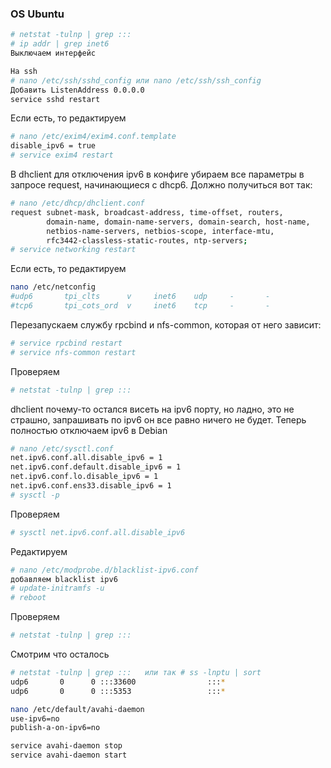 ### OS Ubuntu
```bash
# netstat -tulnp | grep :::
# ip addr | grep inet6
Выключаем интерфейс
```
```bash
На ssh
# nano /etc/ssh/sshd_config или nano /etc/ssh/ssh_config
Добавить ListenAddress 0.0.0.0
service sshd restart
```
Если есть, то редактируем
```bash
# nano /etc/exim4/exim4.conf.template
disable_ipv6 = true
# service exim4 restart
```
В dhclient для отключения ipv6 в конфиге убираем все параметры в запросе request, начинающиеся с dhcp6. Должно получиться вот так:
```bash
# nano /etc/dhcp/dhclient.conf
request subnet-mask, broadcast-address, time-offset, routers,
        domain-name, domain-name-servers, domain-search, host-name,
        netbios-name-servers, netbios-scope, interface-mtu,
        rfc3442-classless-static-routes, ntp-servers;
# service networking restart
```
Если есть, то редактируем
```bash
nano /etc/netconfig
#udp6       tpi_clts      v     inet6    udp     -       -
#tcp6       tpi_cots_ord  v     inet6    tcp     -       -
```
Перезапускаем службу rpcbind и nfs-common, которая от него зависит:
```bash
# service rpcbind restart
# service nfs-common restart
```
Проверяем
```bash
# netstat -tulnp | grep :::
```
dhclient почему-то остался висеть на ipv6 порту, но ладно, это не страшно, запрашивать по ipv6 он все равно ничего не будет. Теперь полностью отключаем ipv6 в Debian
```bash
# nano /etc/sysctl.conf
net.ipv6.conf.all.disable_ipv6 = 1
net.ipv6.conf.default.disable_ipv6 = 1
net.ipv6.conf.lo.disable_ipv6 = 1
net.ipv6.conf.ens33.disable_ipv6 = 1
# sysctl -p
```
Проверяем 
```bash
# sysctl net.ipv6.conf.all.disable_ipv6
```
Редактируем
```bash
# nano /etc/modprobe.d/blacklist-ipv6.conf
добавляем blacklist ipv6
# update-initramfs -u
# reboot
```
Проверяем
```bash
# netstat -tulnp | grep :::
```
Смотрим что осталось
```bash
# netstat -tulnp | grep :::   или так # ss -lnptu | sort
udp6       0      0 :::33600                :::*                                2435/avahi-daemon: 
udp6       0      0 :::5353                 :::*                                2435/avahi-daemon:

nano /etc/default/avahi-daemon
use-ipv6=no
publish-a-on-ipv6=no

service avahi-daemon stop
service avahi-daemon start
```

